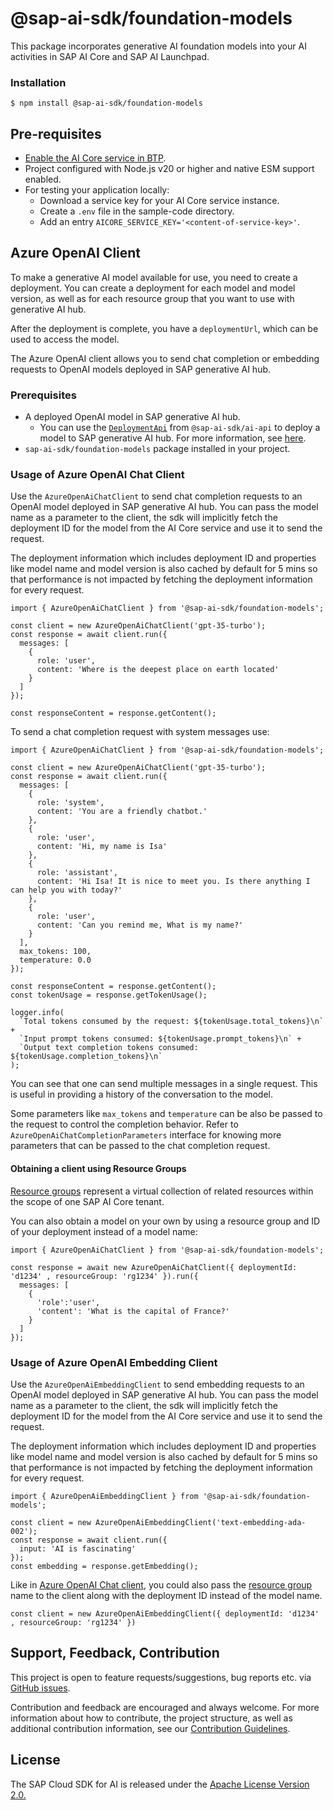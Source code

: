 # @sap-ai-sdk/foundation-models

This package incorporates generative AI foundation models into your AI activities in SAP AI Core and SAP AI Launchpad.

### Installation

```
$ npm install @sap-ai-sdk/foundation-models
```

## Pre-requisites

- [Enable the AI Core service in BTP](https://help.sap.com/docs/sap-ai-core/sap-ai-core-service-guide/initial-setup).
- Project configured with Node.js v20 or higher and native ESM support enabled.
- For testing your application locally:
  - Download a service key for your AI Core service instance.
  - Create a `.env` file in the sample-code directory.
  - Add an entry `AICORE_SERVICE_KEY='<content-of-service-key>'`.

## Azure OpenAI Client

To make a generative AI model available for use, you need to create a deployment.
You can create a deployment for each model and model version, as well as for each resource group that you want to use with generative AI hub.

After the deployment is complete, you have a `deploymentUrl`, which can be used to access the model.

The Azure OpenAI client allows you to send chat completion or embedding requests to OpenAI models deployed in SAP generative AI hub.

### Prerequisites

- A deployed OpenAI model in SAP generative AI hub.
  - You can use the [`DeploymentApi`](../ai-api/README.md#deploymentapi) from `@sap-ai-sdk/ai-api` to deploy a model to SAP generative AI hub. For more information, see [here](https://help.sap.com/docs/sap-ai-core/sap-ai-core-service-guide/create-deployment-for-generative-ai-model-in-sap-ai-core).
- `sap-ai-sdk/foundation-models` package installed in your project.

### Usage of Azure OpenAI Chat Client

Use the `AzureOpenAiChatClient` to send chat completion requests to an OpenAI model deployed in SAP generative AI hub.
You can pass the model name as a parameter to the client, the sdk will implicitly fetch the deployment ID for the model from the AI Core service and use it to send the request.

The deployment information which includes deployment ID and properties like model name and model version is also cached by default for 5 mins so that performance is not impacted by fetching the deployment information for every request.

```TS
import { AzureOpenAiChatClient } from '@sap-ai-sdk/foundation-models';

const client = new AzureOpenAiChatClient('gpt-35-turbo');
const response = await client.run({
  messages: [
    {
      role: 'user',
      content: 'Where is the deepest place on earth located'
    }
  ]
});

const responseContent = response.getContent();

```

To send a chat completion request with system messages use:

```TS
import { AzureOpenAiChatClient } from '@sap-ai-sdk/foundation-models';

const client = new AzureOpenAiChatClient('gpt-35-turbo');
const response = await client.run({
  messages: [
    {
      role: 'system',
      content: 'You are a friendly chatbot.'
    },
    {
      role: 'user',
      content: 'Hi, my name is Isa'
    },
    {
      role: 'assistant',
      content: 'Hi Isa! It is nice to meet you. Is there anything I can help you with today?'
    },
    {
      role: 'user',
      content: 'Can you remind me, What is my name?'
    }
  ],
  max_tokens: 100,
  temperature: 0.0
});

const responseContent = response.getContent();
const tokenUsage = response.getTokenUsage();

logger.info(
  `Total tokens consumed by the request: ${tokenUsage.total_tokens}\n` +
  `Input prompt tokens consumed: ${tokenUsage.prompt_tokens}\n` +
  `Output text completion tokens consumed: ${tokenUsage.completion_tokens}\n`
);

```

You can see that one can send multiple messages in a single request.
This is useful in providing a history of the conversation to the model.

Some parameters like `max_tokens` and `temperature` can be also be passed to the request to control the completion behavior.
Refer to `AzureOpenAiChatCompletionParameters` interface for knowing more parameters that can be passed to the chat completion request.

#### Obtaining a client using Resource Groups

[Resource groups](https://help.sap.com/docs/sap-ai-core/sap-ai-core-service-guide/resource-groups?q=resource+group) represent a virtual collection of related resources within the scope of one SAP AI Core tenant.

You can also obtain a model on your own by using a resource group and ID of your deployment instead of a model name:

```TS
import { AzureOpenAiChatClient } from '@sap-ai-sdk/foundation-models';

const response = await new AzureOpenAiChatClient({ deploymentId: 'd1234' , resourceGroup: 'rg1234' }).run({
  messages: [
    {
      'role':'user',
      'content': 'What is the capital of France?'
    }
  ]
});

```

### Usage of Azure OpenAI Embedding Client

Use the `AzureOpenAiEmbeddingClient` to send embedding requests to an OpenAI model deployed in SAP generative AI hub.
You can pass the model name as a parameter to the client, the sdk will implicitly fetch the deployment ID for the model from the AI Core service and use it to send the request.

The deployment information which includes deployment ID and properties like model name and model version is also cached by default for 5 mins so that performance is not impacted by fetching the deployment information for every request.

```TS
import { AzureOpenAiEmbeddingClient } from '@sap-ai-sdk/foundation-models';

const client = new AzureOpenAiEmbeddingClient('text-embedding-ada-002');
const response = await client.run({
  input: 'AI is fascinating'
});
const embedding = response.getEmbedding();

```

Like in [Azure OpenAI Chat client](#obtaining-a-client-using-resource-groups), you could also pass the [resource group](https://help.sap.com/docs/sap-ai-core/sap-ai-core-service-guide/resource-groups?q=resource+group) name to the client along with the deployment ID instead of the model name.

```TS
const client = new AzureOpenAiEmbeddingClient({ deploymentId: 'd1234' , resourceGroup: 'rg1234' })
```

## Support, Feedback, Contribution

This project is open to feature requests/suggestions, bug reports etc. via [GitHub issues](https://github.com/SAP/ai-sdk-js/issues).

Contribution and feedback are encouraged and always welcome. For more information about how to contribute, the project structure, as well as additional contribution information, see our [Contribution Guidelines](https://github.com/SAP/ai-sdk-js/blob/main/CONTRIBUTING.md).

## License

The SAP Cloud SDK for AI is released under the [Apache License Version 2.0.](http://www.apache.org/licenses/)

